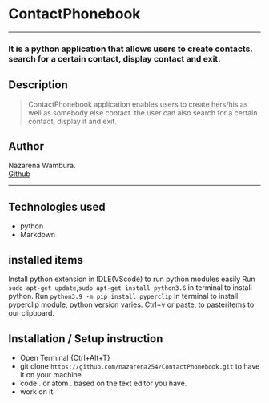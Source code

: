 # ContactPhonebook
-----
### It is a python application that allows users to create contacts. search for a certain contact, display contact and exit. 

## Description
>ContactPhonebook application enables users to create hers/his as well as somebody else contact. the user can also search for a certain contact, display it and exit.

## Author
Nazarena Wambura.</br>
[Github](https://github.com/nazarena254)

----

## Technologies used
* python
* Markdown

## installed items
Install python extension in IDLE(VScode) to run python modules easily
Run `sudo apt-get update`,`sudo apt-get install python3.6` in terminal to install python.
Run `python3.9 -m pip install pyperclip` in terminal to install pyperclip module, python version varies.
Ctrl+v or paste, to pasteritems to our clipboard.


## Installation / Setup instruction
* Open Terminal {Ctrl+Alt+T}
* git clone ```https://github.com/nazarena254/ContactPhonebook.git``` to have it on your machine.
* code . or atom . based on the text editor you have.
* work on it.